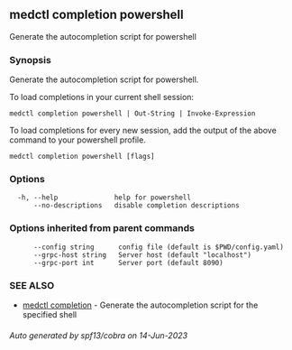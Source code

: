 ## medctl completion powershell

Generate the autocompletion script for powershell

### Synopsis

Generate the autocompletion script for powershell.

To load completions in your current shell session:

	medctl completion powershell | Out-String | Invoke-Expression

To load completions for every new session, add the output of the above command
to your powershell profile.


```
medctl completion powershell [flags]
```

### Options

```
  -h, --help              help for powershell
      --no-descriptions   disable completion descriptions
```

### Options inherited from parent commands

```
      --config string      config file (default is $PWD/config.yaml)
      --grpc-host string   Server host (default "localhost")
      --grpc-port int      Server port (default 8090)
```

### SEE ALSO

* [medctl completion](medctl_completion.md)	 - Generate the autocompletion script for the specified shell

###### Auto generated by spf13/cobra on 14-Jun-2023

